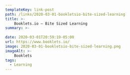 ```yaml
---
templateKey: link-post
path: /links/2020-03-01-bookletsio-bite-sized-learning
title: >-
    Booklets.io – Bite Sized Learning
summary: >-
    
date: 2020-03-01T20:59:19-05:00
url: https://www.booklets.io/
image: 2020-03-01-bookletsio-bite-sized-learning.png
imageAlt: >-
    Booklets
tags:
  - Learning
---
```

